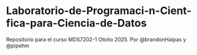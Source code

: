 # Laboratorio-de-Programaci-n-Cient-fica-para-Ciencia-de-Datos
Repositorio para el curso MDS7202-1 Otoño 2025. Por @brandonHaipas y @pipehm
